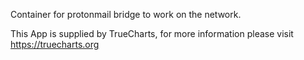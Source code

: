 

Container for protonmail bridge to work on the network.

This App is supplied by TrueCharts, for more information please visit https://truecharts.org
